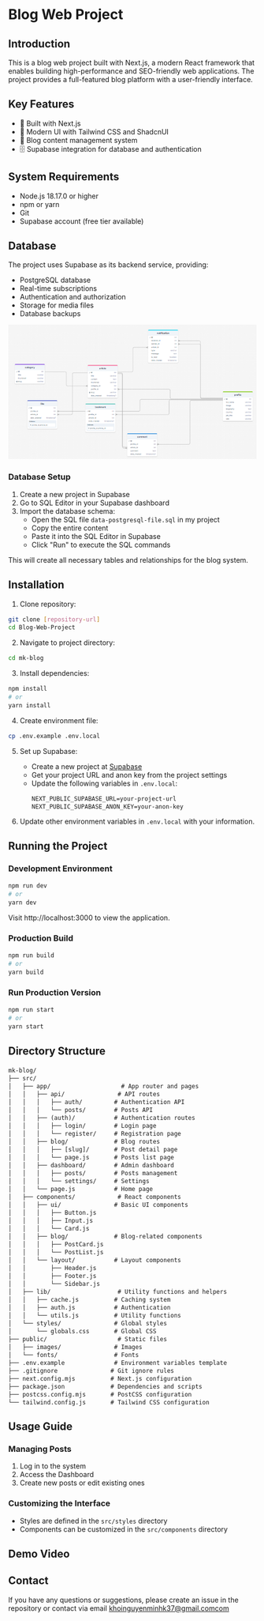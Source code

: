 # Blog Web Project

## Introduction
This is a blog web project built with Next.js, a modern React framework that enables building high-performance and SEO-friendly web applications. The project provides a full-featured blog platform with a user-friendly interface.

## Key Features
- 🚀 Built with Next.js
- 💅 Modern UI with Tailwind CSS and ShadcnUI
- 📝 Blog content management system
- 🗄️ Supabase integration for database and authentication

## System Requirements
- Node.js 18.17.0 or higher
- npm or yarn
- Git
- Supabase account (free tier available)

## Database
The project uses Supabase as its backend service, providing:
- PostgreSQL database
- Real-time subscriptions
- Authentication and authorization
- Storage for media files
- Database backups

![Database Schema](data-schema-image.png)

### Database Setup
1. Create a new project in Supabase
2. Go to SQL Editor in your Supabase dashboard
3. Import the database schema:
   - Open the SQL file `data-postgresql-file.sql` in my project
   - Copy the entire content
   - Paste it into the SQL Editor in Supabase
   - Click "Run" to execute the SQL commands

This will create all necessary tables and relationships for the blog system.

## Installation

1. Clone repository:
```bash
git clone [repository-url]
cd Blog-Web-Project
```

2. Navigate to project directory:
```bash
cd mk-blog
```

3. Install dependencies:
```bash
npm install
# or
yarn install
```

4. Create environment file:
```bash
cp .env.example .env.local
```

5. Set up Supabase:
   - Create a new project at [Supabase](https://supabase.com)
   - Get your project URL and anon key from the project settings
   - Update the following variables in `.env.local`:
     ```
     NEXT_PUBLIC_SUPABASE_URL=your-project-url
     NEXT_PUBLIC_SUPABASE_ANON_KEY=your-anon-key
     ```

6. Update other environment variables in `.env.local` with your information.

## Running the Project

### Development Environment
```bash
npm run dev
# or
yarn dev
```
Visit http://localhost:3000 to view the application.

### Production Build
```bash
npm run build
# or
yarn build
```

### Run Production Version
```bash
npm run start
# or
yarn start
```

## Directory Structure
```
mk-blog/
├── src/
│   ├── app/                    # App router and pages
│   │   ├── api/               # API routes
│   │   │   ├── auth/         # Authentication API
│   │   │   └── posts/        # Posts API
│   │   ├── (auth)/           # Authentication routes
│   │   │   ├── login/        # Login page
│   │   │   └── register/     # Registration page
│   │   ├── blog/             # Blog routes
│   │   │   ├── [slug]/       # Post detail page
│   │   │   └── page.js       # Posts list page
│   │   ├── dashboard/        # Admin dashboard
│   │   │   ├── posts/        # Posts management
│   │   │   └── settings/     # Settings
│   │   └── page.js           # Home page
│   ├── components/            # React components
│   │   ├── ui/               # Basic UI components
│   │   │   ├── Button.js
│   │   │   ├── Input.js
│   │   │   └── Card.js
│   │   ├── blog/             # Blog-related components
│   │   │   ├── PostCard.js
│   │   │   └── PostList.js
│   │   └── layout/           # Layout components
│   │       ├── Header.js
│   │       ├── Footer.js
│   │       └── Sidebar.js
│   ├── lib/                   # Utility functions and helpers
│   │   ├── cache.js          # Caching system
│   │   ├── auth.js           # Authentication
│   │   └── utils.js          # Utility functions
│   └── styles/               # Global styles
│       └── globals.css       # Global CSS
├── public/                    # Static files
│   ├── images/               # Images
│   └── fonts/                # Fonts
├── .env.example              # Environment variables template
├── .gitignore               # Git ignore rules
├── next.config.mjs          # Next.js configuration
├── package.json             # Dependencies and scripts
├── postcss.config.mjs       # PostCSS configuration
└── tailwind.config.js       # Tailwind CSS configuration
```

## Usage Guide

### Managing Posts
1. Log in to the system
2. Access the Dashboard
3. Create new posts or edit existing ones

### Customizing the Interface
- Styles are defined in the `src/styles` directory
- Components can be customized in the `src/components` directory

## Demo Video



## Contact
If you have any questions or suggestions, please create an issue in the repository or contact via email khoinguyenminhk37@gmail.comcom
